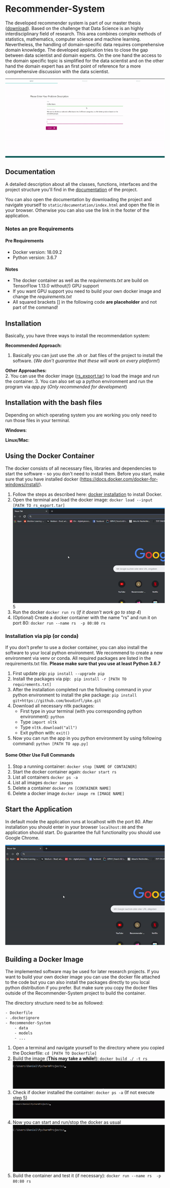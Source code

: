 # Recommender-System

The developed recommender system is part of our master thesis ([download](static//thesis/thesis.pdf)). Based on the
challenge that Data Science is an highly interdisciplinary field of research. This area combines complex methods of 
statistics, mathematics, computer science and machine learning. Nevertheless, the handling of domain-specific data
requires comprehensive domain knowledge. The developed application tries to close the gap between data scientist and 
domain experts. On the one hand the access to the domain specific topic is simplified for the data scientist and on
the other hand the domain expert has an first point of reference for a more comprehensive discussion with the data scientist.  

![](static/img/git/rs.gif)  


## Documentation
A detailed description about all the classes, functions, interfaces and the project structure you'll find in the 
<a target= "_blank" href="http://wwwpub.zih.tu-dresden.de/~s4945549/documentation/index.html">documentation</a> of the project.

You can also open the documentation by  downloading the project and navigate yourself to ``static/documentation/index.html`` and open the file in your browser. Otherwise you can also use the link in the footer of the application.


### Notes an pre Requirements

#### Pre Requirements
- Docker version: 18.09.2
- Python version: 3.6.7
#### Notes
- The docker container as well as the _requirements.txt_ are build on TensorFlow 1.13.0 without(!) GPU support
- If you want GPU support you need to build your own docker image and change the _requirements.txt_
- All squared brackets [] in the following code __are placeholder__ and not part of the command!

## Installation

Basically,  you have three ways to install the recommendation system: 

__Recommended Approach:__
1. Basically you can just use the .sh or .bat files of the project to install the software. 
(_We don't guarantee that these will work on every platform!_)

__Other Approaches:__   
2. You can use the docker image (<a href = "">rs_export.tar</a>) to load the image and run the container.
3. You can also set up a python environment and run the program via _app.py_ (_Only recommended for development_)

## Installation with the bash files
Depending on which operating system you are working you only need to run those files in your terminal. 

__Windows__:

__Linux/Mac__:

## Using the Docker Container
The docker consists of all necessary files, libraries and dependencies to start the software - so you don't need to install them. 
Before you start, make sure that you have installed docker (https://docs.docker.com/docker-for-windows/install/). 

1. Follow the steps as described here: <a href="https://docs.docker.com/docker-for-windows/install/">docker installation</a> to install Docker. 
2. Open the terminal and load the docker image: ```docker load --input [PATH TO rs_export.tar] ```  
![](static/img/git/start_docker.gif)  5
3. Run the docker ```docker run rs``` (_If it doesn't work go to step 4_) 
4. (Optional) Create a docker container with the name "rs" and run it on port 80: ```docker run --name rs  -p 80:80 rs```

### Installation via pip (or conda)
If you don't prefer to use a docker container, you can also install the software to your local python environment. 
We recommend to create a new environment via venv or conda. All required packages are listed in the requirements.txt file. 
__Please make sure that you use at least Python 3.6.7__

1. First update pip: ``pip install --upgrade pip``
2. Install the packages via pip: `` pip install -r [PATH TO requirements.txt]`` 
3. After the installation completed run the following command in your python environment to install the pke package: 
    ``pip install git+https://github.com/boudinfl/pke.git``
4. Download all necessary nltk packages: 
    * First type in your terminal (with you corresponding python environment): ``python``
    * Type ``import nltk``
    * Type ``nltk.download("all")``
    * Exit python with: ``exit()``
5. Now you can run the app in you python environment by using following command: ``python [PATH TO app.py]``


#### Some Other Use Full Commands
1. Stop a running container: ```docker stop [NAME OF CONTAINER]``` 
2. Start the docker container again: ```docker start rs```
3. List all containers ``docker ps -a``
4. List all images ``docker images``
5. Delete a container ``docker rm [CONTAINER NAME]``
6. Delete a docker image ``docker image rm [IMAGE NAME]``


## Start the Application
In default mode the application runs at localhost with the port 80. After installation you should enter in your 
browser ``localhost:80`` and the application should start. Do guarantee the full functionality you should use Google Chrome. 

![](static/img/git/start_docker.gif)

## Building a Docker Image
The implemented software may be used for later research projects. If you want to build your own docker image you can use
the docker file attached to the code but you can also install the packages directly to you local python distribution if you prefer.
But make sure you copy the docker files outside of the Recommender-System project to build the container. 

The directory structure need to be as followed: 

```
- Dockerfile
- .dockerignore
- Recommender-System
    - data
    - models
    - ...
```

1. Open a terminal and navigate yourself to the directory where you copied the Dockerfile: ``cd [PATH TO Dockerfile]``  
2. Build the image (__This may take a while!__): ```docker build ./ -t rs```  
![](static/img/git/build_docker.gif)  
3. Check if docker installed the container: ``docker ps -a`` (If not execute step 5)  
![](static/img/git/check_docker.gif)  
4. Now you can start and run/stop the docker as usual  
![](static/img/git/run_docker.gif)  
5. Build the container and test it (if necessary): ``docker run --name rs  -p 80:80 rs``  
